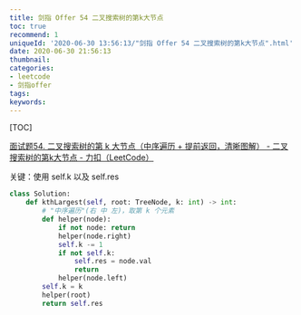 ```yaml
---
title: 剑指 Offer 54 二叉搜索树的第k大节点
toc: true
recommend: 1
uniqueId: '2020-06-30 13:56:13/"剑指 Offer 54 二叉搜索树的第k大节点".html'
date: 2020-06-30 21:56:13
thumbnail:
categories:
- leetcode
- 剑指offer
tags:
keywords:
---
```


[TOC]

<!--more-->

[面试题54. 二叉搜索树的第 k 大节点（中序遍历 + 提前返回，清晰图解） - 二叉搜索树的第k大节点 - 力扣（LeetCode）](https://leetcode-cn.com/problems/er-cha-sou-suo-shu-de-di-kda-jie-dian-lcof/solution/mian-shi-ti-54-er-cha-sou-suo-shu-de-di-k-da-jie-d/)

关键：使用 self.k 以及 self.res

```python
class Solution:
    def kthLargest(self, root: TreeNode, k: int) -> int:
        # "中序遍历"(右 中 左)，取第 k 个元素
        def helper(node):
            if not node: return
            helper(node.right)
            self.k -= 1
            if not self.k: 
                self.res = node.val
                return
            helper(node.left)
        self.k = k
        helper(root)
        return self.res

```

